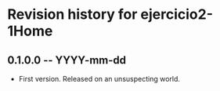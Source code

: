 # Revision history for ejercicio2-1Home

## 0.1.0.0 -- YYYY-mm-dd

* First version. Released on an unsuspecting world.
